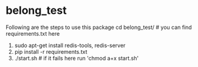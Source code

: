 # belong_test
Following are the steps to use this package
cd belong_test/ # you can find requirements.txt here
1) sudo apt-get install redis-tools, redis-server
2) pip install -r requirements.txt
3) ./start.sh # if it fails here run 'chmod a+x start.sh'




